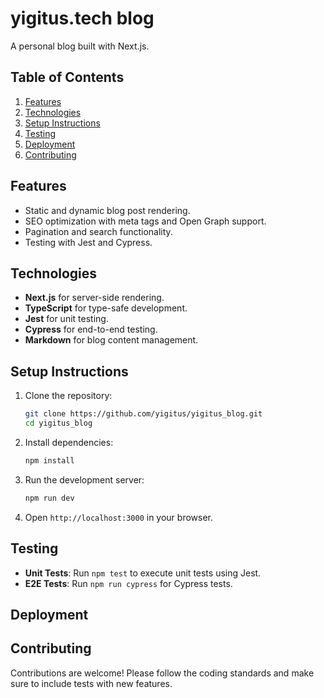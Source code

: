 # yigitus.tech blog

A personal blog built with Next.js.

## Table of Contents
1. [Features](#features)
2. [Technologies](#technologies)
3. [Setup Instructions](#setup-instructions)
4. [Testing](#testing)
5. [Deployment](#deployment)
6. [Contributing](#contributing)

## Features
- Static and dynamic blog post rendering.
- SEO optimization with meta tags and Open Graph support.
- Pagination and search functionality.
- Testing with Jest and Cypress.

## Technologies
- **Next.js** for server-side rendering.
- **TypeScript** for type-safe development.
- **Jest** for unit testing.
- **Cypress** for end-to-end testing.
- **Markdown** for blog content management.

## Setup Instructions
1. Clone the repository:
    ```bash
    git clone https://github.com/yigitus/yigitus_blog.git
    cd yigitus_blog
    ```
2. Install dependencies:
    ```bash
    npm install
    ```
3. Run the development server:
    ```bash
    npm run dev
    ```
4. Open `http://localhost:3000` in your browser.

## Testing
- **Unit Tests**: Run `npm test` to execute unit tests using Jest.
- **E2E Tests**: Run `npm run cypress` for Cypress tests.
  
## Deployment
<!-- TODO: TODO -->

## Contributing
Contributions are welcome! Please follow the coding standards and make sure to include tests with new features.
